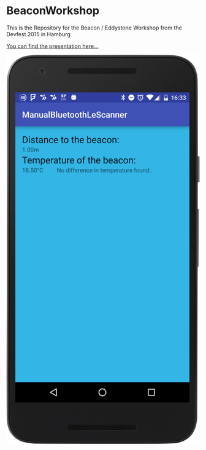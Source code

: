 # BeaconWorkshop
This is the Repository for the Beacon / Eddystone Workshop from the Devfest 2015 in Hamburg

[You can find the presentation here...](/presentation/Eddystone%20Workshop.pdf)


![Alt text](/screenshots/device-2015-11-05-163358.png "Screenshot1")
